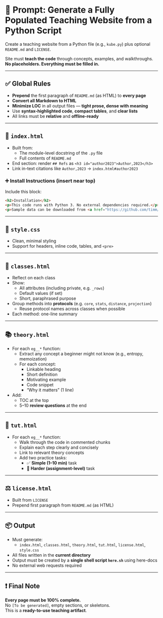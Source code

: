 # 🧠 Prompt: Generate a Fully Populated Teaching Website from a Python Script

Create a teaching website from a Python file (e.g., `kube.py`) plus optional `README.md` and `LICENSE`.

Site must **teach the code** through concepts, examples, and walkthroughs.  
**No placeholders. Everything must be filled in.**

---

## ✅ Global Rules

- **Prepend** the first paragraph of `README.md` (as HTML) to **every page**
- **Convert all Markdown to HTML**
- **Minimize LOC** in all output files — **tight prose, dense with meaning**
- Use **syntax-highlighted code**, **compact tables**, and **clear lists**
- All links must be **relative** and **offline-ready**

---

## 🧭 `index.html`

- Built from:
  - The module-level docstring of the `.py` file
  - Full contents of `README.md`
- End section: render `## Refs` as `<h3 id="author2023">Author,2023</h3>`
- Link in-text citations like `Author,2023` → `index.html#author2023`

### ➕ Install Instructions (insert near top)

Include this block:

```html
<h2>Installation</h2>
<p>This code runs with Python 3. No external dependencies required.</p>
<p>Sample data can be downloaded from <a href="https://github.com/timm/moot/tree/main/optimize">https://github.com/timm/moot/tree/main/optimize</a></p>
```

---

## 🎨 `style.css`

- Clean, minimal styling
- Support for headers, inline code, tables, and `<pre>`

---

## 🧱 `classes.html`

- Reflect on each class
- Show:
  - All attributes (including private, e.g. `_rows`)
  - Default values (if set)
  - Short, paraphrased purpose
- Group methods into **protocols** (e.g. `core`, `stats`, `distance`, `projection`)
  - Reuse protocol names across classes when possible
- Each method: one-line summary

---

## 📚 `theory.html`

- For each `eg__*` function:
  - Extract any concept a beginner might not know (e.g., entropy, memoization)
  - For each concept:
    - Linkable heading
    - Short definition
    - Motivating example
    - Code snippet
    - “Why it matters” (1 line)
- Add:
  - TOC at the top
  - 5–10 **review questions** at the end

---

## 🧪 `tut.html`

- For each `eg__*` function:
  - Walk through the code in commented chunks
  - Explain each step clearly and concisely
  - Link to relevant theory concepts
  - Add two practice tasks:
    - ✅ **Simple (1–10 min)** task
    - 🧠 **Harder (assignment-level)** task

---

## ⚖️ `license.html`

- Built from `LICENSE`
- Prepend first paragraph from `README.md` (as HTML)

---

## 📦 Output

- Must generate:
  - `index.html`, `classes.html`, `theory.html`, `tut.html`, `license.html`, `style.css`
- All files written in the **current directory**
- Output must be created by a **single shell script `here.sh`** using here-docs
- No external web requests required

---

## ❗️ Final Note

**Every page must be 100% complete.**  
No `[To be generated]`, empty sections, or skeletons.  
This is a **ready-to-use teaching artifact**.
